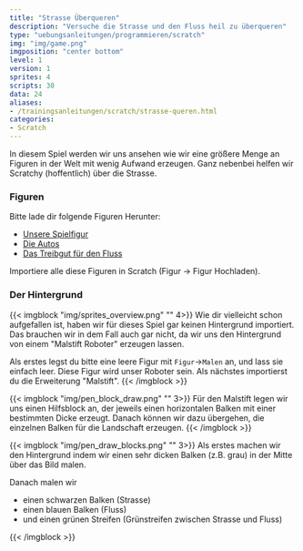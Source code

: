 ```yaml
---
title: "Strasse Überqueren"
description: "Versuche die Strasse und den Fluss heil zu überqueren"
type: "uebungsanleitungen/programmieren/scratch"
img: "img/game.png"
imgposition: "center bottom"
level: 1
version: 1
sprites: 4
scripts: 30
data: 24
aliases:
- /trainingsanleitungen/scratch/strasse-queren.html
categories:
- Scratch
---
```


In diesem Spiel werden wir uns ansehen wie wir eine größere Menge an Figuren in der Welt mit wenig Aufwand erzeugen. Ganz nebenbei helfen wir Scratchy (hoffentlich) über die Strasse.

### Figuren
Bitte lade dir folgende Figuren Herunter:

* [Unsere Spielfigur](assets/Spieler.sprite3)
* [Die Autos](assets/Autos.sprite)
* [Das Treibgut für den Fluss](assets/Treibgut.sprite3)

Importiere alle diese Figuren in Scratch (Figur -> Figur Hochladen).

### Der Hintergrund
{{< imgblock "img/sprites_overview.png" "" 4>}}
Wie dir vielleicht schon aufgefallen ist, haben wir für dieses Spiel gar keinen Hintergrund importiert. Das brauchen wir in dem Fall auch gar nicht, da wir uns den Hintergrund von einem "Malstift Roboter" erzeugen lassen.

Als erstes legst du bitte eine leere Figur mit `Figur`->`Malen` an, und lass sie einfach leer. Diese Figur wird unser Roboter sein. Als nächstes importierst du die Erweiterung "Malstift".
{{< /imgblock >}}

{{< imgblock "img/pen_block_draw.png" "" 3>}}
Für den Malstift legen wir uns einen Hilfsblock an, der jeweils einen horizontalen Balken mit einer bestimmten Dicke erzeugt. Danach können wir dazu übergehen, die einzelnen Balken für die Landschaft erzeugen.
{{< /imgblock >}}

{{< imgblock "img/pen_draw_blocks.png" "" 3>}}
Als erstes machen wir den Hintergrund indem wir einen sehr dicken Balken (z.B. grau) in der Mitte über das Bild malen.

Danach malen wir 

* einen schwarzen Balken (Strasse)
* einen blauen Balken (Fluss)
* und einen grünen Streifen (Grünstreifen zwischen Strasse und Fluss)

{{< /imgblock >}}
